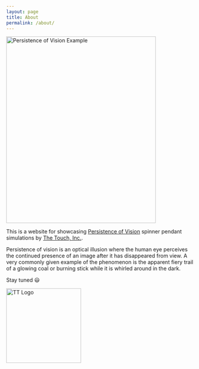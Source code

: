 ```yaml
---
layout: page
title: About
permalink: /about/
---
```


<img src="/p53dModelViewer/povExample.gif" alt="Persistence of Vision Example" width="400" height="500" title="Persistence of Vision Example">

This is a website for showcasing [Persistence of Vision](https://www.masterclass.com/articles/persistence-of-vision-explained) spinner pendant simulations by [The Touch, Inc.](https://www.the-touch.com).

Persistence of vision is an optical illusion where the human eye perceives the continued presence of an image after it has disappeared from view. A very commonly given example of the phenomenon is the apparent fiery trail of a glowing coal or burning stick while it is whirled around in the dark.

Stay tuned 😃

<img src="/p53dModelViewer/TTLogo-transparentbackground.png" alt="TT Logo" width="200" height="200" title="Logo for The Touch, Inc.">
